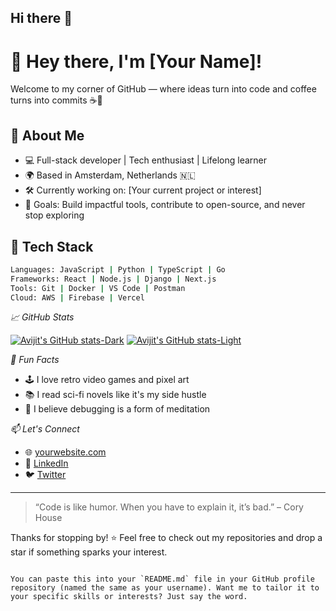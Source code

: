 ## Hi there 👋

<!--
**avijit0022/avijit0022** is a ✨ _special_ ✨ repository because its `README.md` (this file) appears on your GitHub profile.

Here are some ideas to get you started:

- 🔭 I’m currently working on ...
- 🌱 I’m currently learning ...
- 👯 I’m looking to collaborate on ...
- 🤔 I’m looking for help with ...
- 💬 Ask me about ...
- 📫 How to reach me: ...
- 😄 Pronouns: ...
- ⚡ Fun fact: ...
-->

# 👋 Hey there, I'm [Your Name]!

Welcome to my corner of GitHub — where ideas turn into code and coffee turns into commits ☕🚀

## 🧠 About Me
- 💻 Full-stack developer | Tech enthusiast | Lifelong learner
- 🌍 Based in Amsterdam, Netherlands 🇳🇱
- 🛠️ Currently working on: [Your current project or interest]
- 🎯 Goals: Build impactful tools, contribute to open-source, and never stop exploring

## 🔧 Tech Stack
```bash
Languages: JavaScript | Python | TypeScript | Go
Frameworks: React | Node.js | Django | Next.js
Tools: Git | Docker | VS Code | Postman
Cloud: AWS | Firebase | Vercel
```

*📈 GitHub Stats*

[![Avijit's GitHub stats-Dark](https://github-readme-stats.vercel.app/api?username=avijit0022\&show_icons=true\&theme=dark#gh-dark-mode-only)](https://github.com/anuraghazra/github-readme-stats#responsive-card-theme#gh-dark-mode-only)
[![Avijit's GitHub stats-Light](https://github-readme-stats.vercel.app/api?username=avijit0022\&show_icons=true\&theme=default#gh-light-mode-only)](https://github.com/anuraghazra/github-readme-stats#responsive-card-theme#gh-light-mode-only)


*🧩 Fun Facts*
- 🕹️ I love retro video games and pixel art
- 📚 I read sci-fi novels like it's my side hustle
- 🧘 I believe debugging is a form of meditation

*📫 Let's Connect*
- 🌐 [yourwebsite.com](https://yourwebsite.com)
- 💼 [LinkedIn](https://linkedin.com/in/yourusername)
- 🐦 [Twitter](https://twitter.com/yourhandle)

---

> “Code is like humor. When you have to explain it, it’s bad.” – Cory House

Thanks for stopping by! ⭐️ Feel free to check out my repositories and drop a star if something sparks your interest.
```

You can paste this into your `README.md` file in your GitHub profile repository (named the same as your username). Want me to tailor it to your specific skills or interests? Just say the word.
